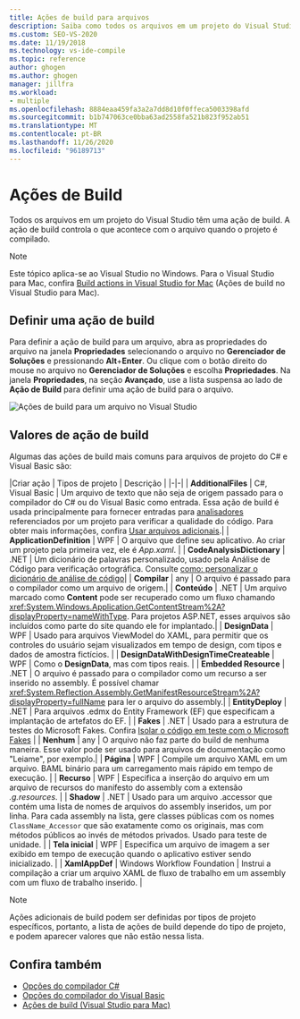 ```yaml
---
title: Ações de build para arquivos
description: Saiba como todos os arquivos em um projeto do Visual Studio têm uma ação de compilação e a ação de compilação controla o que acontece com o arquivo quando o projeto é compilado.
ms.custom: SEO-VS-2020
ms.date: 11/19/2018
ms.technology: vs-ide-compile
ms.topic: reference
author: ghogen
ms.author: ghogen
manager: jillfra
ms.workload:
- multiple
ms.openlocfilehash: 8884eaa459fa3a2a7dd8d10f0ffeca5003398afd
ms.sourcegitcommit: b1b747063ce0bba63ad2558fa521b823f952ab51
ms.translationtype: MT
ms.contentlocale: pt-BR
ms.lasthandoff: 11/26/2020
ms.locfileid: "96189713"
---
```

# <a name="build-actions"></a>Ações de Build

Todos os arquivos em um projeto do Visual Studio têm uma ação de build. A ação de build controla o que acontece com o arquivo quando o projeto é compilado.

> [!NOTE]
> Este tópico aplica-se ao Visual Studio no Windows. Para o Visual Studio para Mac, confira [Build actions in Visual Studio for Mac](/visualstudio/mac/build-actions) (Ações de build no Visual Studio para Mac).

## <a name="set-a-build-action"></a>Definir uma ação de build

Para definir a ação de build para um arquivo, abra as propriedades do arquivo na janela **Propriedades** selecionando o arquivo no **Gerenciador de Soluções** e pressionando **Alt**+**Enter**. Ou clique com o botão direito do mouse no arquivo no **Gerenciador de Soluções** e escolha **Propriedades**. Na janela **Propriedades**, na seção **Avançado**, use a lista suspensa ao lado de **Ação de Build** para definir uma ação de build para o arquivo.

![Ações de build para um arquivo no Visual Studio](media/build-actions.png)

## <a name="build-action-values"></a>Valores de ação de build

Algumas das ações de build mais comuns para arquivos de projeto do C# e Visual Basic são:

|Criar ação | Tipos de projeto | Descrição |
|-|-|
| **AdditionalFiles** | C#, Visual Basic | Um arquivo de texto que não seja de origem passado para o compilador do C# ou do Visual Basic como entrada. Essa ação de build é usada principalmente para fornecer entradas para [analisadores](../code-quality/roslyn-analyzers-overview.md) referenciados por um projeto para verificar a qualidade do código. Para obter mais informações, confira [Usar arquivos adicionais](https://github.com/dotnet/roslyn/blob/master/docs/analyzers/Using%20Additional%20Files.md).|
| **ApplicationDefinition** | WPF | O arquivo que define seu aplicativo. Ao criar um projeto pela primeira vez, ele é *App.xaml*. |
| **CodeAnalysisDictionary** | .NET | Um dicionário de palavras personalizado, usado pela Análise de Código para verificação ortográfica. Consulte [como: personalizar o dicionário de análise de código](../code-quality/how-to-customize-the-code-analysis-dictionary.md)|
| **Compilar** | any | O arquivo é passado para o compilador como um arquivo de origem.|
| **Conteúdo** | .NET | Um arquivo marcado como **Content** pode ser recuperado como um fluxo chamando <xref:System.Windows.Application.GetContentStream%2A?displayProperty=nameWithType>. Para projetos ASP.NET, esses arquivos são incluídos como parte do site quando ele for implantado.|
| **DesignData** | WPF | Usado para arquivos ViewModel do XAML, para permitir que os controles do usuário sejam visualizados em tempo de design, com tipos e dados de amostra fictícios. |
| **DesignDataWithDesignTimeCreateable** | WPF | Como o **DesignData**, mas com tipos reais.  |
| **Embedded Resource** | .NET | O arquivo é passado para o compilador como um recurso a ser inserido no assembly. É possível chamar <xref:System.Reflection.Assembly.GetManifestResourceStream%2A?displayProperty=fullName> para ler o arquivo do assembly.|
| **EntityDeploy** | .NET | Para arquivos .edmx do Entity Framework (EF) que especificam a implantação de artefatos do EF. |
| **Fakes** | .NET | Usado para a estrutura de testes do Microsoft Fakes. Confira [Isolar o código em teste com o Microsoft Fakes](../test/isolating-code-under-test-with-microsoft-fakes.md) |
| **Nenhum** | any | O arquivo não faz parte do build de nenhuma maneira. Esse valor pode ser usado para arquivos de documentação como "Leiame", por exemplo.|
| **Página** | WPF | Compile um arquivo XAML em um arquivo. BAML binário para um carregamento mais rápido em tempo de execução. |
| **Recurso** | WPF | Especifica a inserção do arquivo em um arquivo de recursos do manifesto do assembly com a extensão *.g.resources*. |
| **Shadow** | .NET | Usado para um arquivo .accessor que contém uma lista de nomes de arquivos do assembly inseridos, um por linha. Para cada assembly na lista, gere classes públicas com os nomes `ClassName_Accessor` que são exatamente como os originais, mas com métodos públicos ao invés de métodos privados. Usado para teste de unidade. |
| **Tela inicial** | WPF | Especifica um arquivo de imagem a ser exibido em tempo de execução quando o aplicativo estiver sendo inicializado. |
| **XamlAppDef** | Windows Workflow Foundation | Instrui a compilação a criar um arquivo XAML de fluxo de trabalho em um assembly com um fluxo de trabalho inserido. |

> [!NOTE]
> Ações adicionais de build podem ser definidas por tipos de projeto específicos, portanto, a lista de ações de build depende do tipo de projeto, e podem aparecer valores que não estão nessa lista.

## <a name="see-also"></a>Confira também

- [Opções do compilador C#](/dotnet/csharp/language-reference/compiler-options/listed-alphabetically)
- [Opções do compilador do Visual Basic](/dotnet/visual-basic/reference/command-line-compiler/compiler-options-listed-alphabetically)
- [Ações de build (Visual Studio para Mac)](/visualstudio/mac/build-actions)
